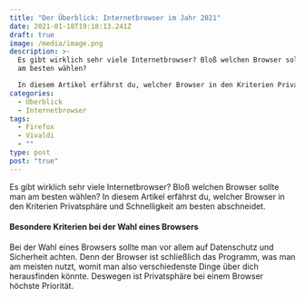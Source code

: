 ```yaml
---
title: "Der Überblick: Internetbrowser im Jahr 2021"
date: 2021-01-18T19:18:13.241Z
draft: true
image: /media/image.png
description: >-
  Es gibt wirklich sehr viele Internetbrowser? Bloß welchen Browser sollte man
  am besten wählen?

  In diesem Artikel erfährst du, welcher Browser in den Kriterien Privatsphäre und Schnelligkeit am besten abschneidet.
categories:
  - Überblick
  - Internetbrowser
tags:
  - Firefox
  - Vivaldi
  - ""
type: post
post: "true"
---
```

Es gibt wirklich sehr viele Internetbrowser? Bloß welchen Browser sollte man am besten wählen?
In diesem Artikel erfährst du, welcher Browser in den Kriterien Privatsphäre und Schnelligkeit am besten abschneidet.

#### Besondere Kriterien bei der Wahl eines Browsers
Bei der Wahl eines Browsers sollte man vor allem auf Datenschutz und Sicherheit achten. Denn der Browser ist schließlich das Programm, was man am meisten nutzt, womit man also verschiedenste Dinge über dich herausfinden könnte. Deswegen ist Privatsphäre bei einem Browser höchste Priorität. 